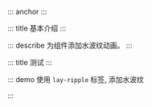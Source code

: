 ::: anchor
:::

::: title 基本介绍
:::

::: describe 为组件添加水波纹动画。
:::

::: title 测试
:::

::: demo 使用 `lay-ripple` 标签, 添加水波纹

<template>
  <lay-ripple>
    <lay-button>内部:click</lay-button>
  </lay-ripple><br>
  <lay-ripple trigger="always">
    <lay-button>内部:always</lay-button>
  </lay-ripple><br>
  <lay-ripple trigger="mouseenter">
    <lay-button>内部:mouseenter</lay-button>
  </lay-ripple><br><br>
  <lay-ripple type="out" borderRadius="1px">
    <lay-button>外部:click</lay-button>
  </lay-ripple><br><br>
  <lay-ripple type="out" trigger="always" borderRadius="50%" color="red">
    <div style="border-radius:50%;background-color:red;width:8px;height:8px"></div>
  </lay-ripple><br><br><br>
  <lay-ripple type="out" trigger="mouseenter" borderRadius="50%" color="red">
    <div style="border-radius:50%;background-color:red;width:20px;height:20px"></div>
  </lay-ripple><br>
</template>

<script>
import { ref } from 'vue'

export default {
  setup() {

    return {
    }
  }
}
</script>

:::